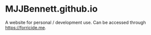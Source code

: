 # MJJBennett.github.io

A website for personal / development use. Can be accessed through https://forricide.me.
